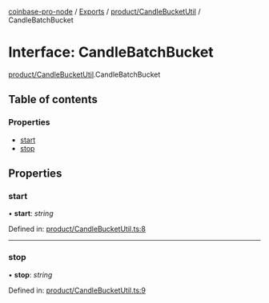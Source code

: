 [coinbase-pro-node](../README.md) / [Exports](../modules.md) / [product/CandleBucketUtil](../modules/product_candlebucketutil.md) / CandleBatchBucket

# Interface: CandleBatchBucket

[product/CandleBucketUtil](../modules/product_candlebucketutil.md).CandleBatchBucket

## Table of contents

### Properties

- [start](product_candlebucketutil.candlebatchbucket.md#start)
- [stop](product_candlebucketutil.candlebatchbucket.md#stop)

## Properties

### start

• **start**: *string*

Defined in: [product/CandleBucketUtil.ts:8](https://github.com/bennycode/coinbase-pro-node/blob/e63aeae/src/product/CandleBucketUtil.ts#L8)

___

### stop

• **stop**: *string*

Defined in: [product/CandleBucketUtil.ts:9](https://github.com/bennycode/coinbase-pro-node/blob/e63aeae/src/product/CandleBucketUtil.ts#L9)
